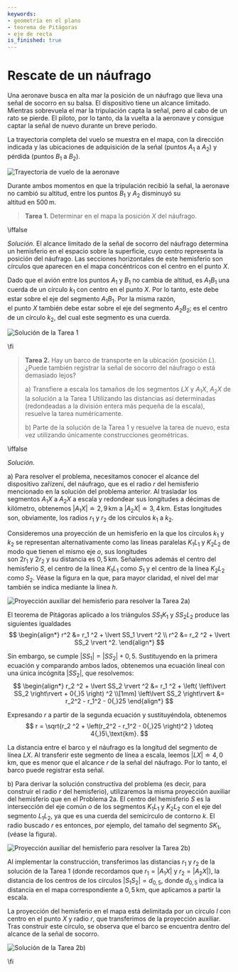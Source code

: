 ```yaml
---
keywords:
- geometría en el plano
- teorema de Pitágoras
- eje de recta
is_finished: true
---
```


# Rescate de un náufrago

Una aeronave busca en alta mar la posición de un náufrago que 
lleva una señal de socorro en su balsa. 
El dispositivo tiene un alcance limitado. Mientras sobrevuela el mar 
la tripulación capta la señal, pero al cabo de un rato se pierde. 
El piloto, por lo tanto, da la vuelta a la aeronave y consigue captar la señal de nuevo 
durante un breve periodo. 

La trayectoria completa del vuelo se muestra en el mapa, con la dirección indicada 
y las ubicaciones de adquisición de la señal (puntos $A_1$ a $A_2$) 
y pérdida (puntos $B_1$ a $B_2$).

![Trayectoria de vuelo de la aeronave](math4you_00043_01.svg)

Durante ambos momentos en que la tripulación recibió la señal, la aeronave 
no cambió su altitud, entre los puntos $B_1$ y $A_2$ disminuyó su  
altitud en $500\,\text{m}$.

> **Tarea 1.** Determinar en el mapa la posición $X$ 
> del náufrago.

\iffalse

*Solución.* El alcance limitado de la señal de socorro del náufrago determina un hemisferio en 
el espacio sobre la superficie, cuyo centro representa la posición 
del náufrago. Las secciones horizontales de este hemisferio son círculos que 
aparecen en el mapa concéntricos con el centro en el punto $X$. 

Dado que el avión entre los puntos $A_1$ y $B_1$ no cambia de altitud, es 
$A_1B_1$ una cuerda de un círculo $k_1$ con centro en el punto $X$. 
Por lo tanto, este debe estar sobre el eje del segmento $A_1B_1$. Por la misma razón,  
el punto $X$ también debe estar sobre el eje del segmento $A_2B_2$; es el centro  
de un círculo $k_2$, del cual este segmento es una cuerda. 

![Solución de la Tarea 1](math4you_00043_02.svg)

\fi

> **Tarea 2.** Hay un barco de transporte en la ubicación (posición $L$). 
> ¿Puede también registrar la señal de socorro del náufrago o está 
> demasiado lejos?
>
> a) Transfiere a escala los tamaños de los segmentos $LX$ y $A_1X$, $A_2X$ de la solución a la Tarea 1 
> Utilizando las distancias así determinadas 
> (redondeadas a la división entera más pequeña de la escala), resuelve 
> la tarea numéricamente.
> 
> b) Parte de la solución de la Tarea 1 y resuelve la tarea de nuevo, esta vez 
> utilizando únicamente construcciones geométricas.

\iffalse

*Solución.*

a) Para resolver el problema, necesitamos conocer el alcance del dispositivo 
zařízení, del náufrago, que es el radio $r$ del hemisferio mencionado en la solución 
del problema anterior. Al trasladar los segmentos $A_1X$ a $A_2X$ a escala y 
redondear sus longitudes a décimas de kilómetro, obtenemos 
$\lvert A_1X \rvert \doteq 2{,}9\,\text{km}$ 
a $\lvert A_2X \rvert \doteq 3{,}4\,\text{km}$. Estas longitudes son, 
obviamente, los radios $r_1$ y $r_2$ de los círculos $k_1$ a $k_2$.

Consideremos una proyección de un hemisferio en la que los círculos $k_1$ y 
$k_2$ se representan alternativamente como las líneas paralelas $K_1L_1$ y 
$K_2L_2$ de modo que tienen el mismo eje $o$, sus longitudes  
son $2r_1$ y $2r_2$ y su distancia es $0{,}5\,\text{km}$. 
Señalemos además el centro del hemisferio $S$, el centro de la línea $K_1L_1$ como 
$S_1$ y el centro de la línea $K_2L_2$ como $S_2$. Véase la figura en 
la que, para mayor claridad, el nivel del mar también se indica mediante la línea $h$.

![Proyección auxiliar del hemisferio para resolver la Tarea 2a)](math4you_00043_03.svg)

El teorema de Pitágoras aplicado a los triángulos $SS_1K_1$ y 
$SS_2L_2$ produce las siguientes igualdades
$$
\begin{align*}
r^2 &= r_1 ^2 + \lvert SS_1 \rvert ^2 \\
r^2 &= r_2 ^2 + \lvert SS_2 \rvert ^2.
\end{align*}
$$

Sin embargo, se cumple $\lvert SS_1 \rvert = \lvert SS_2 \rvert + 0{,}5$. 
Sustituyendo en la primera ecuación y comparando ambos lados, obtenemos 
una ecuación lineal con una única incógnita $\lvert SS_2 \rvert$, 
que resolvemos:
$$
\begin{align*}
r_2 ^2 + \lvert SS_2 \rvert ^2 &= r_1 ^2 + \left( \left\lvert SS_2 \right\rvert + 0{,}5 \right) ^2 \\[1mm]
\left\lvert SS_2 \right\rvert &=  r_2^2 - r_1^2 - 0{,}25
\end{align*}
$$

Expresando $r$ a partir de la segunda ecuación y sustituyéndola, obtenemos
$$
r = \sqrt{r_2 ^2 + \left(r_2^2 - r_1^2 - 0{,}25 \right)^2 } \doteq 4{,}5\,\text{km}.
$$

La distancia entre el barco y el náufrago es la longitud del segmento de línea $LX$. Al transferir 
este segmento de línea a escala, leemos $\lvert LX \rvert \doteq 4{,}
0\,\text{km}$, que es menor que el alcance $r$ de la señal 
del náufrago. Por lo tanto, el barco puede registrar esta señal.

b) Para derivar la solución constructiva del problema (es decir, para construir 
el radio $r$ del hemisferio), utilizaremos la misma proyección auxiliar
del hemisferio que en el Problema 2a. El centro del hemisferio $S$ es la intersección 
del eje común $o$ de los segmentos $K_1L_1$ y $K_2L_2$ con el eje del segmento 
$L_1L_2$, ya que es una cuerda del semicírculo de contorno $k$. El radio 
buscado $r$ es entonces, por ejemplo, del tamaño del segmento $SK_1$, (véase la figura).

![Proyección auxiliar del hemisferio para resolver la Tarea 2b)](math4you_00043_04.svg)

Al implementar la construcción, transferimos las distancias $r_1$ y 
$r_2$ de la solución de la Tarea 1 (donde recordamos que 
$r_1=\lvert A_1X\rvert$ y $r_2=\lvert A_2X\rvert$), la distancia 
de los centros de los círculos $|S_1S_2|=d_{0{,}5}$, donde $d_{0{,}5}$ indica 
la distancia en el mapa correspondiente a $0{,}5\,\text{km}$, que 
aplicamos a partir la escala.

La proyección del hemisferio en el mapa está delimitada por un círculo $l$ con centro en 
el punto $X$ y radio $r$, que transferimos de la proyección auxiliar. 
Tras construir este círculo, se observa que el barco se encuentra dentro 
del alcance de la señal de socorro.

![Solución de la Tarea 2b)](math4you_00043_05.svg)

\fi



